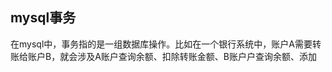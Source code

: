 ## mysql事务
在mysql中，事务指的是一组数据库操作。比如在一个银行系统中，账户A需要转账给账户B，就会涉及A账户查询余额、扣除转账金额、B账户户查询余额、添加
<!--stackedit_data:
eyJoaXN0b3J5IjpbLTE2NDY2MTgyNzBdfQ==
-->